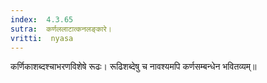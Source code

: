 ```yaml
---
index:  4.3.65
sutra:  कर्णललाटात्कनलङ्कारे।
vritti:  nyasa
---
```


कर्णिकाशब्दश्चाभरणविशेषे रूढः। रूढिशब्देषु च नावश्यमपि कर्णसम्बन्धेन भवितव्यम्॥
